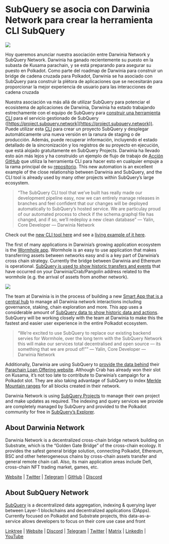 # SubQuery se asocia con Darwinia Network para crear la herramienta CLI SubQuery

![](https://miro.medium.com/max/1400/1*96OGWsQrxNGC5rblYxhdAw.jpeg)

Hoy queremos anunciar nuestra asociación entre Darwinia Network y SubQuery Network. Darwinia ha ganado recientemente su puesto en la subasta de Kusama parachain, y se está preparando para asegurar su puesto en Polkadot. Como parte del roadmap de Darwinia para construir un bridge de cadena cruzada para Polkadot, Darwinia se ha asociado con SubQuery para construir la plétora de aplicaciones que se necesitarán para proporcionar la mejor experiencia de usuario para las interacciones de cadena cruzada

Nuestra asociación va más allá de utilizar SubQuery para potenciar el ecosistema de aplicaciones de Darwinia, Darwinia ha estado trabajando estrechamente con el equipo de SubQuery para [construir una herramienta CLI](https://github.com/fewensa/subquery-cli) para el servicio gestionado de SubQuery ([https://project.subquery.network](https://project.subquery.network)). Puede utilizar esta [CLI](https://github.com/fewensa/subquery-cli) para crear un proyecto SubQuery y desplegar automáticamente una nueva versión en la ranura de staging o de producción. Además, puede recuperar información, incluyendo el estado detallado de la sincronización y los registros de su proyecto en ejecución, que está alojado gratuitamente en SubQuery Projects. Darwinia ha llevado esto aún más lejos y ha construido un ejemplo de flujo de trabajo de [Acción GitHub](https://github.com/darwinia-network/bridger/blob/master/.github/workflows/subquery-prod.yml) que utiliza la herramienta CLI para hacer esto en cualquier empuje a la rama principal de su [repositorio](https://github.com/darwinia-network/bridger/blob/master/.github/workflows/subquery-prod.yml). This new automation is an excellent example of the close relationship between Darwinia and SubQuery, and the CLI tool is already used by many other projects within SubQuery’s large ecosystem.
> “The SubQuery CLI tool that we’ve built has really made our development pipeline easy, now we can entirely manage releases in branches and feel confident that our changes will be deployed automatically to SubQuery’s hosted service. We are particulay proud of our automated process to check if the schema.graphql file has changed, and if so, we’ll redeploy a new clean database” — Yalin, Core Developer — Darwinia Network


Check out the [new CLI tool here](https://github.com/fewensa/subquery-cli) and see a [living example of it here](https://github.com/darwinia-network/bridger/blob/master/.github/workflows/subquery-prod.yml).

The first of many applications in Darwinia’s growing application ecosystem is the [Wormhole app](https://wormhole.darwinia.network/). Wormhole is an easy to use application that makes transferring assets between networks easy and is a key part of Darwinia’s cross chain strategy. Currently the bridge between Darwinia and Ethereum is operational. [SubQuery is used to show historic transfers and events](https://explorer.subquery.network/subquery/darwinia-network/wormhole-darwinia) that have occurred on your Darwinia/Crab/Pangolin address related to the wormhole (e.g. the arrival of assets from another network).

![](https://miro.medium.com/max/1400/1*p3V-lvW6BmEVZXaDYDY7mw.png)

The team at Darwinia is in the process of building a new [Smart App that is a central hub](https://apps.darwinia.network/) to manage all Darwinia network interactions including governance, staking, chain exploration and more. This app uses a considerable amount of [SubQuery data to show historic data and actions](https://explorer.subquery.network/subquery/darwinia-network/smart-app-crab). SubQuery will be working closely with the team at Darwinia to make this the fastest and easier user experience in the entire Polkadot ecosystem.
> “We’re excited to use SubQuery to replace our existing backend servies for Wormhole, over the long term with the SubQuery Network this will make our services total decentralised and open source — its something that we are proud of!”” — Yalin, Core Developer — Darwinia Network


Additionally, Darwinia are using SubQuery to [provide the data behind](https://explorer.subquery.network/subquery/darwinia-network/home-plo-polkadot) their [Parachain Loan Offering website](https://darwinia.network/plo_contribute). Although Crab has already won their slot on Kusama, it’s not too late to contribute to Darwinia’s campaign for a Polkadot slot. They are also taking advantage of SubQuery to index [Merkle Mountain ranges](https://explorer.subquery.network/subquery/darwinia-network/darwinia-mmr) for all blocks created in their network.

Darwinia Network is using [SubQuery Projects](https://project.subquery.network/) to manage their own project and make updates as required. The indexing and query services we provide are completely managed by SubQuery and provided to the Polkadot community for free in [SubQuery’s Explorer](https://explorer.subquery.network/).

## About Darwinia Network

Darwinia Network is a decentralized cross-chain bridge network building on Substrate, which is the “Golden Gate Bridge” of the cross-chain ecology. It provides the safest general bridge solution, connecting Polkadot, Ethereum, BSC and other heterogeneous chains by cross-chain assets transfer and general remote chain call. Also, its main application areas include Defi, cross-chain NFT trading market, games, etc.

[Website](https://darwinia.network/) | [Twitter](https://twitter.com/DarwiniaNetwork) | [Telegram](https://t.me/DarwiniaNetwork) | [GitHub](https://github.com/darwinia-network) | [Discord](https://discord.gg/KMZVeyM)

## About SubQuery Network

[SubQuery](https://subquery.network/) is a decentralized data aggregation, indexing & querying layer between Layer-1 blockchains and decentralized applications (DApps). Currently focused on Polkadot and Substrate projects, this data-as-a-service allows developers to focus on their core use case and front

[Linktree](https://linktr.ee/subquerynetwork) | [Website](https://subquery.network/) | [Discord](https://discord.com/invite/78zg8aBSMG) | [Telegram](https://t.me/subquerynetwork) | [Twitter](https://twitter.com/subquerynetwork) | [Matrix](https://matrix.to/#/#subquery:matrix.org) | [LinkedIn](https://www.linkedin.com/company/subquery) | [YouTube](https://www.youtube.com/channel/UCi1a6NUUjegcLHDFLr7CqLw)
